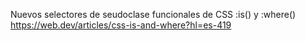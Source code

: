 Nuevos selectores de seudoclase funcionales de CSS :is() y :where() 
<https://web.dev/articles/css-is-and-where?hl=es-419>
